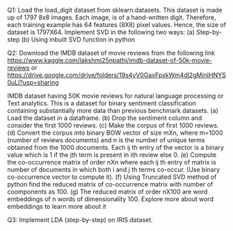 Q1: Load the load_digit dataset from sklearn.datasets.
This dataset is made up of 1797 8x8 images. Each image, is of a hand-written digit. Therefore, each training example has 64 features (8X8) pixel values. Hence, the size of dataset is 1797X64.
Implement SVD in the following two ways:
(a) Step-by-step
(b) Using inbuilt SVD function in python

Q2: Download the IMDB dataset of movie reviews from the following link
https://www.kaggle.com/lakshmi25npathi/imdb-dataset-of-50k-movie-reviews
or
https://drive.google.com/drive/folders/19s4vV0GaxFpxkWm4dl2gMinIHNYS0uLl?usp=sharing

IMDB dataset having 50K movie reviews for natural language processing or Text analytics.
This is a dataset for binary sentiment classification containing substantially more data than previous benchmark datasets.
(a) Load the dataset in a dataframe.
(b) Drop the sentiment column and consider the first 1000 reviews.
(c) Make the corpus of first 1000 reviews.
(d) Convert the corpus into binary BOW vector of size mXn, where m=1000 (number of reviews
documents) and n is the number of unique terms obtained from the 1000 documents. Each ij th entry
of the vector is a binary value which is 1 if the jth term is present in ith review else 0.
(e) Compute the co-occurrence matrix of order nXn where each ij th entry of matrix is number of
documents in which both i and j th terms co-occur. (Use binary co-occurrence vector to compute
it).
(f) Using Truncated SVD method of python find the reduced matrix of co-occurrence matrix with
number of coomponents as 100.
(g) The reduced matrix of order nX100 are word embeddings of n words of dimensionality 100.
Explore more about word embeddings to learn more about it

Q3: Implement LDA (step-by-step) on IRIS dataset.
